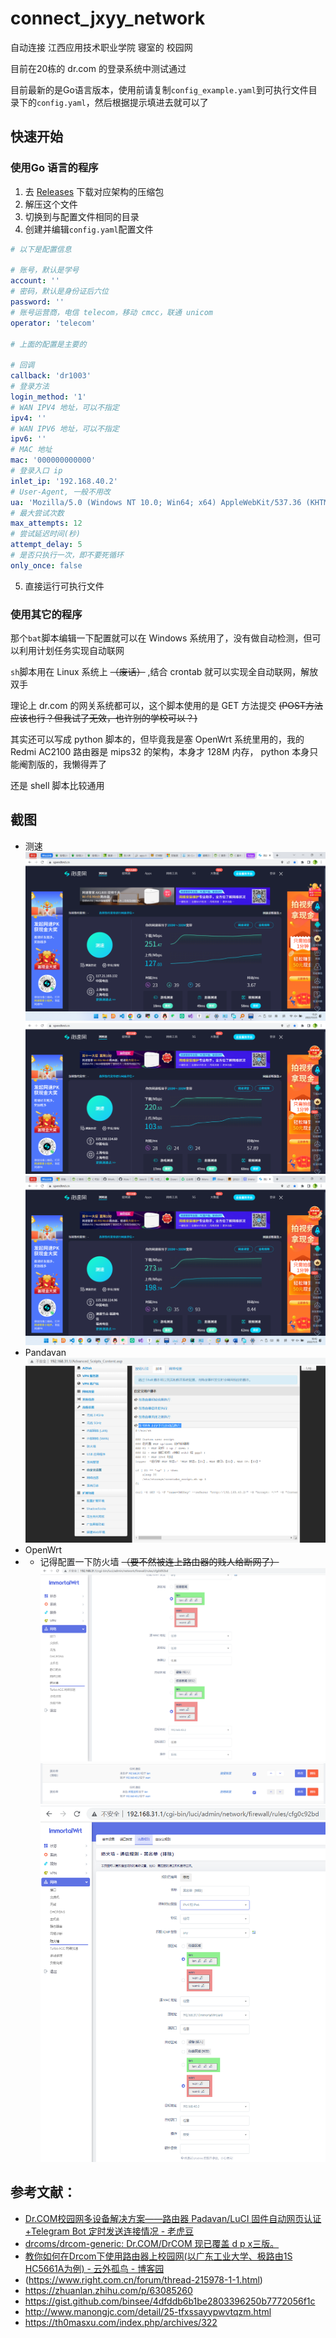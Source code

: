 # connect_jxyy_network

自动连接 江西应用技术职业学院 寝室的 校园网

目前在20栋的 dr.com 的登录系统中测试通过

目前最新的是Go语言版本，使用前请复制`config_example.yaml`到可执行文件目录下的`config.yaml`，然后根据提示填进去就可以了

## 快速开始

### 使用Go 语言的程序

1. 去 [Releases](https://github.com/wochaoop/connect_jxyy_network/releases) 下载对应架构的压缩包
2. 解压这个文件
3. 切换到与配置文件相同的目录
4. 创建并编辑`config.yaml`配置文件
```yaml
# 以下是配置信息

# 账号，默认是学号
account: ''
# 密码，默认是身份证后六位
password: ''
# 账号运营商，电信 telecom，移动 cmcc，联通 unicom
operator: 'telecom'

# 上面的配置是主要的

# 回调
callback: 'dr1003'
# 登录方法
login_method: '1'
# WAN IPV4 地址，可以不指定
ipv4: ''
# WAN IPV6 地址，可以不指定
ipv6: ''
# MAC 地址
mac: '000000000000'
# 登录入口 ip
inlet_ip: '192.168.40.2'
# User-Agent, 一般不用改
ua: 'Mozilla/5.0 (Windows NT 10.0; Win64; x64) AppleWebKit/537.36 (KHTML, like Gecko) Chrome/106.0.0.0 Safari/537.36'
# 最大尝试次数
max_attempts: 12
# 尝试延迟时间(秒)
attempt_delay: 5
# 是否只执行一次，即不要死循环
only_once: false
```
5. 直接运行可执行文件

### 使用其它的程序

那个`bat`脚本编辑一下配置就可以在 Windows 系统用了，没有做自动检测，但可以利用计划任务实现自动联网

`sh`脚本用在 Linux 系统上 ~~（废话）~~ ,结合 crontab 就可以实现全自动联网，解放双手

理论上 dr.com 的网关系统都可以，这个脚本使用的是 GET 方法提交 ~~(POST方法应该也行？但我试了无效，也许别的学校可以？)~~

其实还可以写成 python 脚本的，但毕竟我是塞 OpenWrt 系统里用的，我的 Redmi AC2100 路由器是 mips32 的架构，本身才 128M 内存，
python 本身只能阉割版的，我懒得弄了

还是 shell 脚本比较通用

## 截图

- 测速
  ![测速截图](docs/images/屏幕截图_20221025_152201.png)
  ![测速截图](docs/images/屏幕截图_20221102_233538.png)
  ![测速截图](docs/images/屏幕截图_20221105_184211.png)
- Pandavan
  ![截图](docs/images/屏幕截图_20221102_233238.png)
- OpenWrt
-
    - 记得配置一下防火墙 ~~（要不然被连上路由器的贱人给断网了）~~
      ![](docs/images/屏幕截图%202023-04-02%20114744.png)
      ![](docs/images/屏幕截图%202023-04-02%20115446.png)
      ![](docs/images/屏幕截图%202023-04-02%20115553.png)

## 参考文献：

- [Dr.COM校园网多设备解决方案——路由器 Padavan/LuCI 固件自动网页认证+Telegram Bot 定时发送连接情况 - 老虎豆](https://tiger.fail/archives/drcom-autologin-padavan-tgbot.html)
- [drcoms/drcom-generic: Dr.COM/DrCOM 现已覆盖 d p x三版。](https://github.com/drcoms/drcom-generic)
- [教你如何在Drcom下使用路由器上校园网(以广东工业大学、极路由1S HC5661A为例) - 云外孤鸟 - 博客园](https://www.cnblogs.com/cloudbird/p/10406936.html)
- (https://www.right.com.cn/forum/thread-215978-1-1.html)
- https://zhuanlan.zhihu.com/p/63085260
- https://gist.github.com/binsee/4dfddb6b1be2803396250b7772056f1c
- http://www.manongjc.com/detail/25-tfxssayypwvtqzm.html
- https://th0masxu.com/index.php/archives/322
